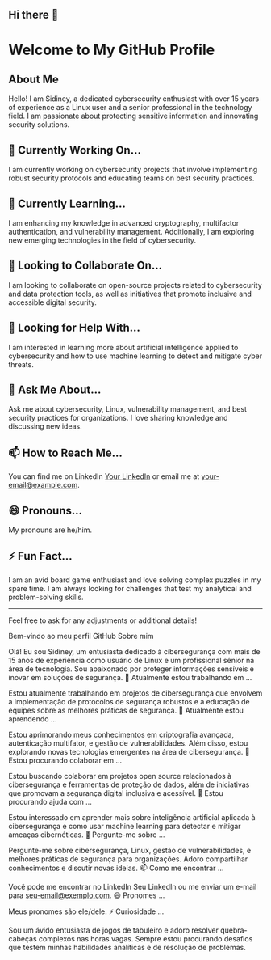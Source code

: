 ## Hi there 👋

# Welcome to My GitHub Profile

## About Me

Hello! I am Sidiney, a dedicated cybersecurity enthusiast with over 15 years of experience as a Linux user and a senior professional in the technology field. I am passionate about protecting sensitive information and innovating security solutions.

## 🔭 Currently Working On...

I am currently working on cybersecurity projects that involve implementing robust security protocols and educating teams on best security practices.

## 🌱 Currently Learning...

I am enhancing my knowledge in advanced cryptography, multifactor authentication, and vulnerability management. Additionally, I am exploring new emerging technologies in the field of cybersecurity.

## 👯 Looking to Collaborate On...

I am looking to collaborate on open-source projects related to cybersecurity and data protection tools, as well as initiatives that promote inclusive and accessible digital security.

## 🤔 Looking for Help With...

I am interested in learning more about artificial intelligence applied to cybersecurity and how to use machine learning to detect and mitigate cyber threats.

## 💬 Ask Me About...

Ask me about cybersecurity, Linux, vulnerability management, and best security practices for organizations. I love sharing knowledge and discussing new ideas.

## 📫 How to Reach Me...

You can find me on LinkedIn [Your LinkedIn](link-to-linkedin) or email me at [your-email@example.com](mailto:your-email@example.com).

## 😄 Pronouns...

My pronouns are he/him.

## ⚡ Fun Fact...

I am an avid board game enthusiast and love solving complex puzzles in my spare time. I am always looking for challenges that test my analytical and problem-solving skills.

---

Feel free to ask for any adjustments or additional details!







Bem-vindo ao meu perfil GitHub
Sobre mim

Olá! Eu sou Sidiney, um entusiasta dedicado à cibersegurança com mais de 15 anos de experiência como usuário de Linux e um profissional sênior na área de tecnologia. Sou apaixonado por proteger informações sensíveis e inovar em soluções de segurança.
🔭 Atualmente estou trabalhando em ...

Estou atualmente trabalhando em projetos de cibersegurança que envolvem a implementação de protocolos de segurança robustos e a educação de equipes sobre as melhores práticas de segurança.
🌱 Atualmente estou aprendendo ...

Estou aprimorando meus conhecimentos em criptografia avançada, autenticação multifator, e gestão de vulnerabilidades. Além disso, estou explorando novas tecnologias emergentes na área de cibersegurança.
👯 Estou procurando colaborar em ...

Estou buscando colaborar em projetos open source relacionados à cibersegurança e ferramentas de proteção de dados, além de iniciativas que promovam a segurança digital inclusiva e acessível.
🤔 Estou procurando ajuda com ...

Estou interessado em aprender mais sobre inteligência artificial aplicada à cibersegurança e como usar machine learning para detectar e mitigar ameaças cibernéticas.
💬 Pergunte-me sobre ...

Pergunte-me sobre cibersegurança, Linux, gestão de vulnerabilidades, e melhores práticas de segurança para organizações. Adoro compartilhar conhecimentos e discutir novas ideias.
📫 Como me encontrar ...

Você pode me encontrar no LinkedIn Seu LinkedIn ou me enviar um e-mail para seu-email@exemplo.com.
😄 Pronomes ...

Meus pronomes são ele/dele.
⚡ Curiosidade ...

Sou um ávido entusiasta de jogos de tabuleiro e adoro resolver quebra-cabeças complexos nas horas vagas. Sempre estou procurando desafios que testem minhas habilidades analíticas e de resolução de problemas.
